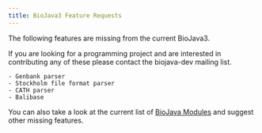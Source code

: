 ```yaml
---
title: BioJava3 Feature Requests
---
```


The following features are missing from the current BioJava3.

If you are looking for a programming project and are interested in
contributing any of these please contact the biojava-dev mailing list.

`- Genbank parser `  
`- Stockholm file format parser`  
`- CATH parser`  
`- Balibase`

You can also take a look at the current list of [ BioJava
Modules](BioJava:Modules#BioJava_3.0.X "wikilink") and suggest other
missing features.
